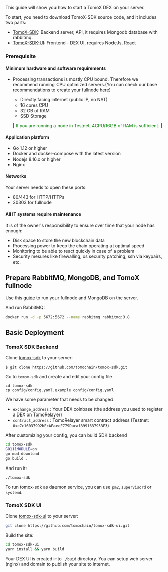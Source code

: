 This guide will show you how to start a TomoX DEX on your server.

To start, you need to download TomoX-SDK source code, and it includes two parts:

* [TomoX-SDK](https://github.com/tomochain/tomox-sdk): Backend server, API, it requires Mongodb database with rabbitmq.
* [TomoX-SDK-UI](https://github.com/tomochain/tomox-sdk-ui): Frontend - DEX UI, requires NodeJs, React


### Prerequisite ###

#### Minimum hardware and software requirements ####

* Processing transactions is mostly CPU bound. Therefore we recommend running CPU
optimized servers.(You can check our base recommendations to create your
fullnode [here](https://docs.tomochain.com/masternode/requirements/))

    * Directly facing internet (public IP, no NAT)
    * 16 cores CPU
    * 32 GB of RAM
    * SSD Storage

    **|** <span style="color:green"> If you are running a node in Testnet, 4CPU/16GB
    of RAM is sufficient. </span> **|**

#### Application platform ####

* Go 1.12 or higher
* Docker and docker-compose with the latest version
* Nodejs 8.16.x or higher
* Nginx

#### Networks ####

Your server needs to open these ports:

* 80/443 for HTTP/HTTPs
* 30303 for fullnode

#### All IT systems require maintenance ####

It is of the owner's responsibility to ensure over time that your node has enough:

* Disk space to store the new blockchain data
* Processing power to keep the chain operating at optimal speed
* Monitoring to be able to react quickly in case of a problem
* Security mesures like firewalling, os security patching, ssh via keypairs, etc.


## Prepare RabbitMQ, MongoDB, and TomoX fullnode

Use this [guide](/masternode/tomox-fullnode/) to run your fullnode and MongoDB on the server.

And run RabbitMQ:

```bash
docker run -d -p 5672:5672 --name rabbitmq rabbitmq:3.8
```

## Basic Deployment ##

### TomoX SDK Backend

Clone [tomox-sdk](https://github.com/tomochain/tomox-sdk.git) to your server:

`$ git clone https://github.com/tomochain/tomox-sdk.git`

Go to `tomox-sdk` and create and edit your config file.
```
cd tomox-sdk
cp config/config.yaml.example config/config.yaml
```

We have some parameter that needs to be changed.

* `exchange_address` : Your DEX coinbase (the address you used to register a DEX on TomoRelayer)
* `contract_address` : TomoRelayer smart contract address (Testnet: `0xe7c16037992bEcAFaeeE779Dacaf8991637953F3`)

After customizing your config, you can build SDK backend

```bash
cd tomox-sdk
GO111MODULE=on
go mod download
go build .
```

And run it:
```
./tomox-sdk
```
To run tomox-sdk as daemon service, you can use `pm2`, `supervisord` or `systemd`.

### TomoX SDK UI ###

Clone [tomox-sdk-ui](https://github.com/tomochain/tomox-sdk-ui.git) to your server:
```bash
git clone https://github.com/tomochain/tomox-sdk-ui.git
```

Build the site:

```bash
cd tomox-sdk-ui
yarn install && yarn build
```

Your DEX UI is created into `./buid` directory. You can setup web server (nginx) and domain to publish your site to internet.

